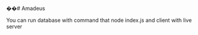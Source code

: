 ��#   A m a d e u s 

You can run database with command that node index.js and client with live server
 
 
